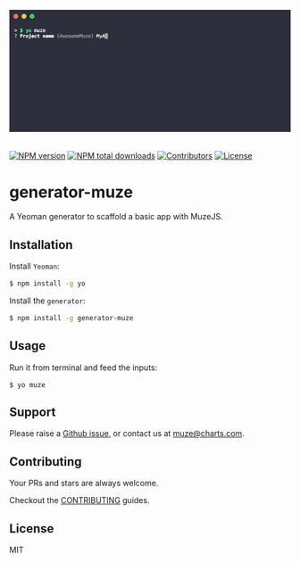 <p align="center">
  <img src="https://github.com/chartshq/generator-muze/raw/master/demo.gif" alt="generator-muze-demo">
    <br>
    <br>
</p>

[![NPM version](https://img.shields.io/npm/v/generator-muze.svg)](https://www.npmjs.com/package/generator-muze)
[![NPM total downloads](https://img.shields.io/npm/dt/generator-muze.svg)](https://www.npmjs.com/package/generator-muze)
[![Contributors](https://img.shields.io/github/contributors/chartshq/generator-muze.svg)](https://github.com/chartshq/generator-muze/graphs/contributors)
[![License](https://img.shields.io/github/license/chartshq/generator-muze.svg)](https://github.com/chartshq/generator-muze/blob/master/LICENSE)

# generator-muze

A Yeoman generator to scaffold a basic app with MuzeJS.

## Installation

Install `Yeoman`:

```bash
$ npm install -g yo
```

Install the `generator`:

```bash
$ npm install -g generator-muze
```

## Usage

Run it from terminal and feed the inputs:

```
$ yo muze
```

## Support

Please raise a [Github issue](https://github.com/chartshq/generator-muze/issues/new), or contact us at [muze@charts.com](mailto:muze@charts.com).

## Contributing

Your PRs and stars are always welcome.

Checkout the [CONTRIBUTING](https://github.com/chartshq/generator-muze/blob/master/CONTRIBUTING.md) guides.

## License

MIT
